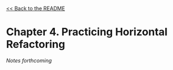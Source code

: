 [&lt;&lt; Back to the README](README.md)

# Chapter 4. Practicing Horizontal Refactoring

*Notes forthcoming*